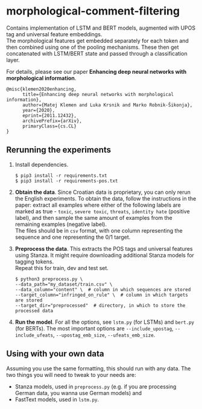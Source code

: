 # morphological-comment-filtering
Contains implementation of LSTM and BERT models, augmented with UPOS tag and universal feature embeddings.  
The morphological features get embedded separately for each token and then combined using one of the pooling mechanisms.
These then get concatenated with LSTM/BERT state and passed through a classification layer.

For details, please see our paper **Enhancing deep neural networks with morphological information**.
```
@misc{klemen2020enhancing,
      title={Enhancing deep neural networks with morphological information}, 
      author={Matej Klemen and Luka Krsnik and Marko Robnik-Šikonja},
      year={2020},
      eprint={2011.12432},
      archivePrefix={arXiv},
      primaryClass={cs.CL}
}
```

## Rerunning the experiments
1. Install dependencies.
    ```shell script
    $ pip3 install -r requirements.txt
    $ pip3 install -r requirements-pos.txt
    ```
2. **Obtain the data**. Since Croatian data is proprietary, you can only rerun the English experiments. To obtain the data, 
follow the instructions in the paper: extract all examples where either of the following labels are marked as true -
`toxic`, `severe toxic`, `threats`, `identity hate` (positive label), and then sample the same amount of examples from 
the remaining examples (negative label).  
The files should be in `csv` format, with one column representing the sequence and one representing the 0/1 target.

3. **Preprocess the data**. This extracts the POS tags and universal features using Stanza. It might require 
downloading additional Stanza models for tagging tokens.  
Repeat this for train, dev and test set. 
    ```shell script
    $ python3 preprocess.py \
    --data_path="my_dataset/train.csv" \
    --data_column="content" \  # column in which sequences are stored
    --target_column="infringed_on_rule" \  # column in which targets are stored
    --target_dir="preprocessed"  # directory, in which to store the processed data
    ```
4. **Run the model**. For all the options, see `lstm.py` (for LSTMs) and `bert.py` (for BERTs).
The most important options are `--include_upostag`, `--include_ufeats`, `--upostag_emb_size`, `--ufeats_emb_size`.

## Using with your own data
Assuming you use the same formatting, this should run with any data. 
The two things you will need to tweak to your needs are: 
- Stanza models, used in `preprocess.py` (e.g. if you are processing German data, you wanna use German models) and
- FastText models, used in `lstm.py`.
